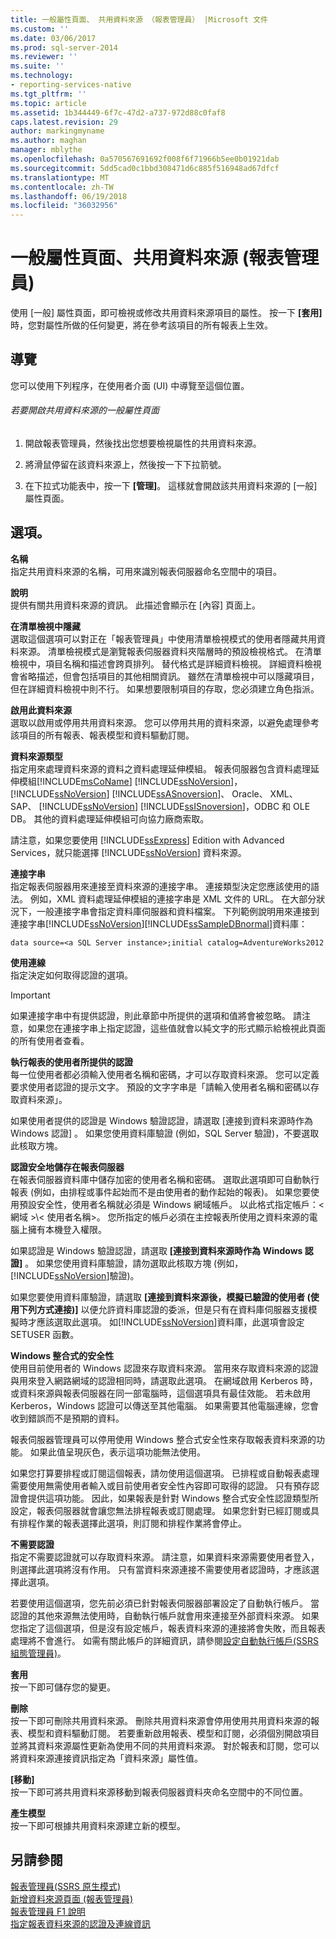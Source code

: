 ```yaml
---
title: 一般屬性頁面、 共用資料來源 （報表管理員） |Microsoft 文件
ms.custom: ''
ms.date: 03/06/2017
ms.prod: sql-server-2014
ms.reviewer: ''
ms.suite: ''
ms.technology:
- reporting-services-native
ms.tgt_pltfrm: ''
ms.topic: article
ms.assetid: 1b344449-6f7c-47d2-a737-972d88c0faf8
caps.latest.revision: 29
author: markingmyname
ms.author: maghan
manager: mblythe
ms.openlocfilehash: 0a570567691692f008f6f71966b5ee0b01921dab
ms.sourcegitcommit: 5dd5cad0c1bbd308471d6c885f516948ad67dfcf
ms.translationtype: MT
ms.contentlocale: zh-TW
ms.lasthandoff: 06/19/2018
ms.locfileid: "36032956"
---
```

# <a name="general-properties-page-shared-data-sources-report-manager"></a>一般屬性頁面、共用資料來源 (報表管理員)
  使用 [一般] 屬性頁面，即可檢視或修改共用資料來源項目的屬性。 按一下 **[套用]** 時，您對屬性所做的任何變更，將在參考該項目的所有報表上生效。  
  
## <a name="navigation"></a>導覽  
 您可以使用下列程序，在使用者介面 (UI) 中導覽至這個位置。  
  
###### <a name="to-open-the-general-properties-page-for-a-shared-data-source"></a>若要開啟共用資料來源的一般屬性頁面  
  
1.  開啟報表管理員，然後找出您想要檢視屬性的共用資料來源。  
  
2.  將滑鼠停留在該資料來源上，然後按一下下拉箭號。  
  
3.  在下拉式功能表中，按一下 **[管理]**。 這樣就會開啟該共用資料來源的 [一般] 屬性頁面。  
  
## <a name="options"></a>選項。  
 **名稱**  
 指定共用資料來源的名稱，可用來識別報表伺服器命名空間中的項目。  
  
 **說明**  
 提供有關共用資料來源的資訊。 此描述會顯示在 [內容] 頁面上。  
  
 **在清單檢視中隱藏**  
 選取這個選項可以對正在「報表管理員」中使用清單檢視模式的使用者隱藏共用資料來源。 清單檢視模式是瀏覽報表伺服器資料夾階層時的預設檢視格式。 在清單檢視中，項目名稱和描述會跨頁排列。 替代格式是詳細資料檢視。 詳細資料檢視會省略描述，但會包括項目的其他相關資訊。 雖然在清單檢視中可以隱藏項目，但在詳細資料檢視中則不行。 如果想要限制項目的存取，您必須建立角色指派。  
  
 **啟用此資料來源**  
 選取以啟用或停用共用資料來源。 您可以停用共用的資料來源，以避免處理參考該項目的所有報表、報表模型和資料驅動訂閱。  
  
 **資料來源類型**  
 指定用來處理資料來源的資料之資料處理延伸模組。 報表伺服器包含資料處理延伸模組[!INCLUDE[msCoName](../includes/msconame-md.md)] [!INCLUDE[ssNoVersion](../includes/ssnoversion-md.md)]， [!INCLUDE[ssNoVersion](../includes/ssnoversion-md.md)] [!INCLUDE[ssASnoversion](../includes/ssasnoversion-md.md)]、 Oracle、 XML、 SAP、 [!INCLUDE[ssNoVersion](../includes/ssnoversion-md.md)] [!INCLUDE[ssISnoversion](../includes/ssisnoversion-md.md)]，ODBC 和 OLE DB。 其他的資料處理延伸模組可向協力廠商索取。  
  
 請注意，如果您要使用 [!INCLUDE[ssExpress](../includes/ssexpress-md.md)] Edition with Advanced Services，就只能選擇 [!INCLUDE[ssNoVersion](../includes/ssnoversion-md.md)] 資料來源。  
  
 **連接字串**  
 指定報表伺服器用來連接至資料來源的連接字串。 連接類型決定您應該使用的語法。 例如，XML 資料處理延伸模組的連接字串是 XML 文件的 URL。 在大部分狀況下，一般連接字串會指定資料庫伺服器和資料檔案。 下列範例說明用來連接到連接字串[!INCLUDE[ssNoVersion](../includes/ssnoversion-md.md)][!INCLUDE[ssSampleDBnormal](../includes/sssampledbnormal-md.md)]資料庫：  
  
```  
data source=<a SQL Server instance>;initial catalog=AdventureWorks2012  
```  
  
 **使用連線**  
 指定決定如何取得認證的選項。  
  
> [!IMPORTANT]  
>  如果連接字串中有提供認證，則此章節中所提供的選項和值將會被忽略。 請注意，如果您在連接字串上指定認證，這些值就會以純文字的形式顯示給檢視此頁面的所有使用者查看。  
  
 **執行報表的使用者所提供的認證**  
 每一位使用者都必須輸入使用者名稱和密碼，才可以存取資料來源。 您可以定義要求使用者認證的提示文字。 預設的文字字串是「請輸入使用者名稱和密碼以存取資料來源」。  
  
 如果使用者提供的認證是 Windows 驗證認證，請選取 [連接到資料來源時作為 Windows 認證]  。 如果您使用資料庫驗證 (例如，SQL Server 驗證)，不要選取此核取方塊。  
  
 **認證安全地儲存在報表伺服器**  
 在報表伺服器資料庫中儲存加密的使用者名稱和密碼。 選取此選項即可自動執行報表 (例如，由排程或事件起始而不是由使用者的動作起始的報表)。 如果您要使用預設安全性，使用者名稱就必須是 Windows 網域帳戶。 以此格式指定帳戶：\<網域 >\\< 使用者名稱\>。 您所指定的帳戶必須在主控報表所使用之資料來源的電腦上擁有本機登入權限。  
  
 如果認證是 Windows 驗證認證，請選取 **[連接到資料來源時作為 Windows 認證]** 。 如果您使用資料庫驗證，請勿選取此核取方塊 (例如，[!INCLUDE[ssNoVersion](../includes/ssnoversion-md.md)]驗證)。  
  
 如果您要使用資料庫驗證，請選取 **[連接到資料來源後，模擬已驗證的使用者 (使用下列方式連接)]** 以便允許資料庫認證的委派，但是只有在資料庫伺服器支援模擬時才應該選取此選項。 如[!INCLUDE[ssNoVersion](../includes/ssnoversion-md.md)]資料庫，此選項會設定 SETUSER 函數。  
  
 **Windows 整合式的安全性**  
 使用目前使用者的 Windows 認證來存取資料來源。 當用來存取資料來源的認證與用來登入網路網域的認證相同時，請選取此選項。 在網域啟用 Kerberos 時，或資料來源與報表伺服器在同一部電腦時，這個選項具有最佳效能。 若未啟用 Kerberos，Windows 認證可以傳送至其他電腦。 如果需要其他電腦連線，您會收到錯誤而不是預期的資料。  
  
 報表伺服器管理員可以停用使用 Windows 整合式安全性來存取報表資料來源的功能。 如果此值呈現灰色，表示這項功能無法使用。  
  
 如果您打算要排程或訂閱這個報表，請勿使用這個選項。 已排程或自動報表處理需要使用無需使用者輸入或目前使用者安全性內容即可取得的認證。 只有預存認證會提供這項功能。 因此，如果報表是針對 Windows 整合式安全性認證類型所設定，報表伺服器就會讓您無法排程報表或訂閱處理。 如果您針對已經訂閱或具有排程作業的報表選擇此選項，則訂閱和排程作業將會停止。  
  
 **不需要認證**  
 指定不需要認證就可以存取資料來源。 請注意，如果資料來源需要使用者登入，則選擇此選項將沒有作用。 只有當資料來源連接不需要使用者認證時，才應該選擇此選項。  
  
 若要使用這個選項，您先前必須已針對報表伺服器部署設定了自動執行帳戶。 當認證的其他來源無法使用時，自動執行帳戶就會用來連接至外部資料來源。 如果您指定了這個選項，但是沒有設定帳戶，報表資料來源的連接將會失敗，而且報表處理將不會進行。 如需有關此帳戶的詳細資訊，請參閱[設定自動執行帳戶&#40;SSRS 組態管理員&#41;](install-windows/configure-the-unattended-execution-account-ssrs-configuration-manager.md)。  
  
 **套用**  
 按一下即可儲存您的變更。  
  
 **刪除**  
 按一下即可刪除共用資料來源。 刪除共用資料來源會停用使用共用資料來源的報表、模型和資料驅動訂閱。 若要重新啟用報表、模型和訂閱，必須個別開啟項目並將其資料來源屬性更新為使用不同的共用資料來源。 對於報表和訂閱，您可以將資料來源連接資訊指定為「資料來源」屬性值。  
  
 **[移動]**  
 按一下即可將共用資料來源移動到報表伺服器資料夾命名空間中的不同位置。  
  
 **產生模型**  
 按一下即可根據共用資料來源建立新的模型。  
  
## <a name="see-also"></a>另請參閱  
 [報表管理員&#40;SSRS 原生模式&#41;](../../2014/reporting-services/report-manager-ssrs-native-mode.md)   
 [新增資料來源頁面 &#40;報表管理員&#41;](../../2014/reporting-services/new-data-source-page-report-manager.md)   
 [報表管理員 F1 說明](../../2014/reporting-services/report-manager-f1-help.md)   
 [指定報表資料來源的認證及連線資訊](report-data/specify-credential-and-connection-information-for-report-data-sources.md)  
  
  